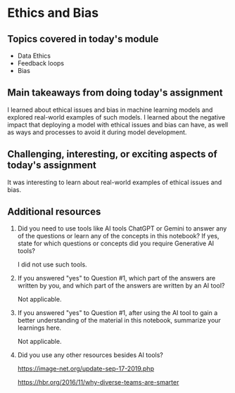 # Ethics and Bias

## Topics covered in today's module
* Data Ethics
* Feedback loops
* Bias

## Main takeaways from doing today's assignment
I learned about ethical issues and bias in machine learning models and explored real-world examples of such models. I learned about the negative impact that deploying a model with ethical issues and bias can have, as well as ways and processes to avoid it during model development.

## Challenging, interesting, or exciting aspects of today's assignment
It was interesting to learn about real-world examples of ethical issues and bias.

## Additional resources
1. Did you need to use tools like AI tools ChatGPT or Gemini to answer any of the questions or learn any of the concepts in this notebook? If  yes, state for which questions or concepts did you require Generative AI tools? 

    I did not use such tools.

2. If you answered "yes" to Question #1, which part of the answers are written by you, and which part of the answers are written by an AI tool? 

    Not applicable.

3. If you answered "yes" to Question #1, after using the AI tool to gain a better understanding of the material in this notebook, summarize your learnings here.

    Not applicable.

4. Did you use any other resources besides AI tools?

    https://image-net.org/update-sep-17-2019.php

    https://hbr.org/2016/11/why-diverse-teams-are-smarter
